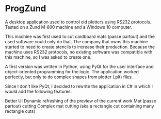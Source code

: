 # ProgZund
A desktop application used to control old plotters using RS232 protocols. Tested on a Zund M-800 machine and a Windows 10 computer.

This machine was first used to cut cardboard mats (passe partout) and the used software could only do that.
The company that owns this machine started to need to create stencils to increase their production.
Because the machine uses RS232 protocols, no existing software was compatible with this machine, so I was asked to create one. 

A first version was written in Python, using PyQt for the user interface and object-oriented programming for the logic.
The application worked perfectly, but only to do complex shapes from plotter (.plt) files.

Since I don't like PyQt, I decided to rewrite the application in C# in which I would add the following features:

Better UI
Dynamic refreshing of the preview of the current work
Mat (passe partout) cutting
Complex mat cutting (aka a rectangle cut containing many rectangle cuts)
